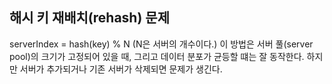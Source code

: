 ## 해시 키 재배치(rehash) 문제
serverIndex = hash(key) % N (N은 서버의 개수이다.)
이 방법은 서버 풀(server pool)의 크기가 고정되어 있을 때, 그리고 데이터 분포가 균등할 떄는 잘 동작한다.
하지만 서버가 추가되거나 기존 서버가 삭제되면 문제가 생긴다.